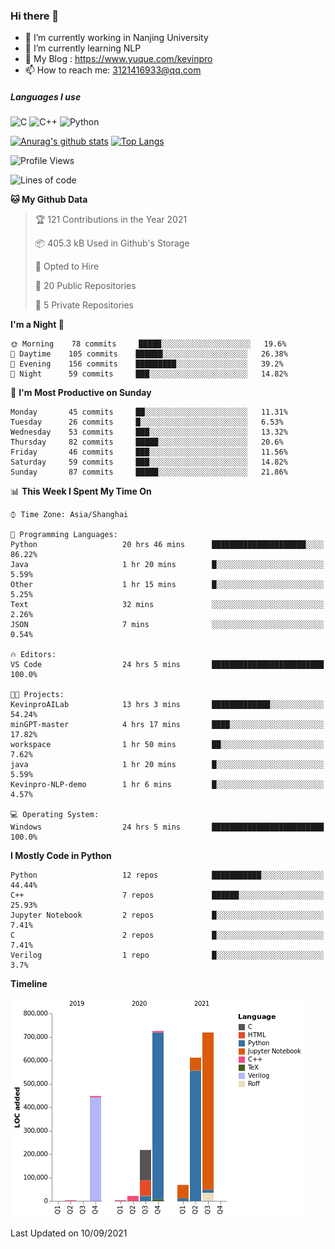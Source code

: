 ### Hi there 👋

- 🔭 I’m currently working in Nanjing University
- 🌱 I’m currently learning NLP
- 👯 My Blog : https://www.yuque.com/kevinpro
- 📫 How to reach me: 3121416933@qq.com

##### Languages I use
![C](https://img.shields.io/badge/-C-000000?style=flat&logo=c)
![C++](https://img.shields.io/badge/-C++-000000?style=flat&logo=c%2B%2B)
![Python](https://img.shields.io/badge/-Python-000000?style=flat&logo=python)

[![Anurag's github stats](https://github-readme-stats.vercel.app/api?username=Ricardokevins)](https://github.com/anuraghazra/github-readme-stats)
[![Top Langs](https://github-readme-stats.vercel.app/api/top-langs/?username=Ricardokevins)](https://github.com/anuraghazra/github-readme-stats)

<!--START_SECTION:waka-->
![Profile Views](http://img.shields.io/badge/Profile%20Views-0-blue)

![Lines of code](https://img.shields.io/badge/From%20Hello%20World%20I%27ve%20Written-2.8%20million%20lines%20of%20code-blue)

**🐱 My Github Data** 

> 🏆 121 Contributions in the Year 2021
 > 
> 📦 405.3 kB Used in Github's Storage 
 > 
> 💼 Opted to Hire
 > 
> 📜 20 Public Repositories 
 > 
> 🔑 5 Private Repositories  
 > 
**I'm a Night 🦉** 

```text
🌞 Morning    78 commits     █████░░░░░░░░░░░░░░░░░░░░   19.6% 
🌆 Daytime    105 commits    ██████░░░░░░░░░░░░░░░░░░░   26.38% 
🌃 Evening    156 commits    █████████░░░░░░░░░░░░░░░░   39.2% 
🌙 Night      59 commits     ███░░░░░░░░░░░░░░░░░░░░░░   14.82%

```
📅 **I'm Most Productive on Sunday** 

```text
Monday       45 commits     ██░░░░░░░░░░░░░░░░░░░░░░░   11.31% 
Tuesday      26 commits     █░░░░░░░░░░░░░░░░░░░░░░░░   6.53% 
Wednesday    53 commits     ███░░░░░░░░░░░░░░░░░░░░░░   13.32% 
Thursday     82 commits     █████░░░░░░░░░░░░░░░░░░░░   20.6% 
Friday       46 commits     ███░░░░░░░░░░░░░░░░░░░░░░   11.56% 
Saturday     59 commits     ███░░░░░░░░░░░░░░░░░░░░░░   14.82% 
Sunday       87 commits     █████░░░░░░░░░░░░░░░░░░░░   21.86%

```


📊 **This Week I Spent My Time On** 

```text
⌚︎ Time Zone: Asia/Shanghai

💬 Programming Languages: 
Python                   20 hrs 46 mins      █████████████████████░░░░   86.22% 
Java                     1 hr 20 mins        █░░░░░░░░░░░░░░░░░░░░░░░░   5.59% 
Other                    1 hr 15 mins        █░░░░░░░░░░░░░░░░░░░░░░░░   5.25% 
Text                     32 mins             ░░░░░░░░░░░░░░░░░░░░░░░░░   2.26% 
JSON                     7 mins              ░░░░░░░░░░░░░░░░░░░░░░░░░   0.54%

🔥 Editors: 
VS Code                  24 hrs 5 mins       █████████████████████████   100.0%

🐱‍💻 Projects: 
KevinproAILab            13 hrs 3 mins       █████████████░░░░░░░░░░░░   54.24% 
minGPT-master            4 hrs 17 mins       ████░░░░░░░░░░░░░░░░░░░░░   17.82% 
workspace                1 hr 50 mins        ██░░░░░░░░░░░░░░░░░░░░░░░   7.62% 
java                     1 hr 20 mins        █░░░░░░░░░░░░░░░░░░░░░░░░   5.59% 
Kevinpro-NLP-demo        1 hr 6 mins         █░░░░░░░░░░░░░░░░░░░░░░░░   4.57%

💻 Operating System: 
Windows                  24 hrs 5 mins       █████████████████████████   100.0%

```

**I Mostly Code in Python** 

```text
Python                   12 repos            ███████████░░░░░░░░░░░░░░   44.44% 
C++                      7 repos             ██████░░░░░░░░░░░░░░░░░░░   25.93% 
Jupyter Notebook         2 repos             █░░░░░░░░░░░░░░░░░░░░░░░░   7.41% 
C                        2 repos             █░░░░░░░░░░░░░░░░░░░░░░░░   7.41% 
Verilog                  1 repo              █░░░░░░░░░░░░░░░░░░░░░░░░   3.7%

```


**Timeline**

![Chart not found](https://raw.githubusercontent.com/Ricardokevins/Ricardokevins/master/charts/bar_graph.png) 


 Last Updated on 10/09/2021
<!--END_SECTION:waka-->
